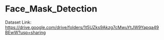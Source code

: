 # Face_Mask_Detection

Dataset Link: https://drive.google.com/drive/folders/1t5UZks9Akzg7cMwuYtJW9Yapqa49BEwW?usp=sharing
